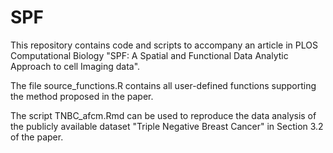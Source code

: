 # SPF
This repository contains code and scripts to accompany an article in PLOS Computational Biology "SPF: A Spatial and Functional Data Analytic Approach to cell Imaging data". 

The file source_functions.R contains all user-defined functions supporting the method proposed in the paper.

The script TNBC_afcm.Rmd can be used to reproduce the data analysis of the publicly available dataset "Triple Negative Breast Cancer" in Section 3.2 of the paper. 
